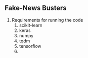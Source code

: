 ## Fake-News Busters
1. Requirements for running the code
   1. scikit-learn
   2. keras
   3. numpy
   4. tqdm
   5. tensorflow
   6. 
